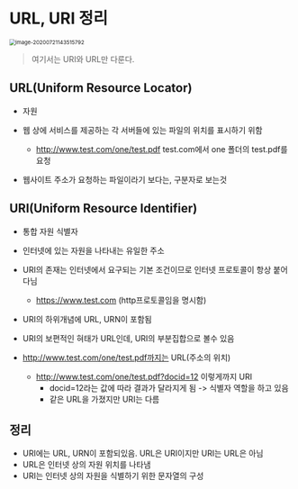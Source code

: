 # URL, URI 정리

<img src="C:\Users\kangsinhee\AppData\Roaming\Typora\typora-user-images\image-20200721143515792.png" alt="image-20200721143515792" style="zoom: 67%;" />

> 여기서는 URI와 URL만 다룬다.

## URL(Uniform Resource Locator)

* 자원

* 웹 상에 서비스를 제공하는 각 서버들에 있는 파일의 위치를 표시하기 위함

  * http://www.test.com/one/test.pdf test.com에서 one 폴더의 test.pdf를 요청

* 웹사이트 주소가 요청하는 파일이라기 보다는, 구분자로 보는것

  

## URI(Uniform Resource Identifier)

* 통합 자원 식별자
* 인터넷에 있는 자원을 나타내는 유일한 주소
* URI의 존재는 인터넷에서 요구되는 기본 조건이므로 인터넷 프로토콜이 항상 붙어다님
  * https://www.test.com (http프로토콜임을 명시함)
* URI의 하위개념에 URL, URN이 포함됨

* URI의 보편적인 혀태가 URL인데, URI의 부분집합으로 볼수 있음
* http://www.test.com/one/test.pdf까지는 URL(주소의 위치)
  * http://www.test.com/one/test.pdf?docid=12 이렇게까지 URI
    * docid=12라는 값에 따라 결과가 달라지게 됨 -> 식별자 역할을 하고 있음
    * 같은 URL을 가졌지만 URI는 다름

## 정리 

* URI에는 URL, URN이 포함되있음. URL은 URI이지만 URI는 URL은 아님
* URL은 인터넷 상의 자원 위치를 나타냄
* URI는 인터넷 상의 자원을 식별하기 위한 문자열의 구성


